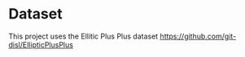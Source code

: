# Dataset

This project uses the Ellitic Plus Plus dataset https://github.com/git-disl/EllipticPlusPlus